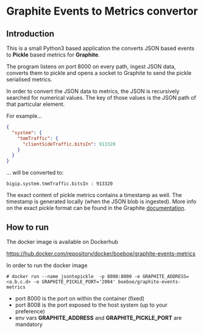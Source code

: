 # Graphite Events to Metrics convertor

## Introduction

This is a small Python3 based application the converts JSON based events to 
**Pickle** based metrics for **Graphite**.

The program listens on port 8000 on every path, ingest JSON data, converts them
to pickle and opens a socket to Graphite to send the pickle serialised metrics.

In order to convert the JSON data to metrics, the JSON is recursively 
searched for numerical values. The key of those values is the JSON path 
of that particular element.

For example...

```json
{
  "system": {
    "tmmTraffic": {
      "clientSideTraffic.bitsIn": 913320
    }
  }
}
```

... will be converted to:

```
bigip.system.tmmTraffic.bitsIn : 913320
```

The exact content of pickle metrics contains a timestamp as well. The timestamp
is generated locally (when the JSON blob is ingested). More info on the exact
pickle format can be found in the Graphite [documentation](https://graphite.readthedocs.io/en/latest/feeding-carbon.html#the-pickle-protocol).

## How to run

The docker image is available on Dockerhub 

https://hub.docker.com/repository/docker/boeboe/graphite-events-metrics

In order to run the docker image

```console
# docker run --name jsontopickle  -p 8008:8000 -e GRAPHITE_ADDRESS=<a.b.c.d> -e GRAPHITE_PICKLE_PORT='2004' boeboe/graphite-events-metrics
```

 - port 8000 is the port on within the container (fixed)
 - port 8008 is the port exposed to the host system (up to your preference)
 - env vars **GRAPHITE_ADDRESS** and **GRAPHITE_PICKLE_PORT** are mandatory

